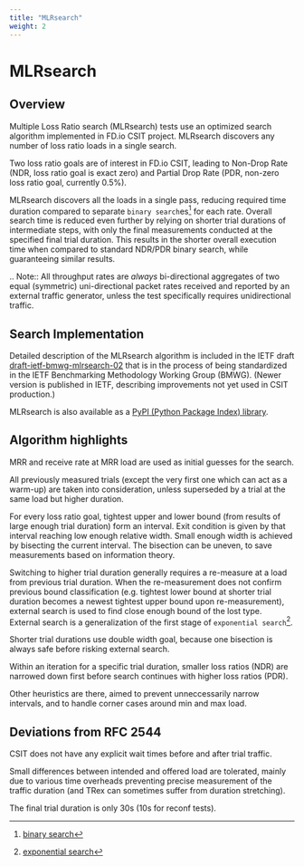 ```yaml
---
title: "MLRsearch"
weight: 2
---
```


# MLRsearch

## Overview

Multiple Loss Ratio search (MLRsearch) tests use an optimized search algorithm
implemented in FD.io CSIT project. MLRsearch discovers any number of
loss ratio loads in a single search.

Two loss ratio goals are of interest in FD.io CSIT, leading to Non-Drop Rate
(NDR, loss ratio goal is exact zero) and Partial Drop Rate
(PDR, non-zero loss ratio goal, currently 0.5%).

MLRsearch discovers all the loads in a single pass, reducing required time
duration compared to separate `binary search`es[^1] for each rate. Overall
search time is reduced even further by relying on shorter trial
durations of intermediate steps, with only the final measurements
conducted at the specified final trial duration. This results in the
shorter overall execution time when compared to standard NDR/PDR binary
search, while guaranteeing similar results.

.. Note:: All throughput rates are *always* bi-directional
   aggregates of two equal (symmetric) uni-directional packet rates
   received and reported by an external traffic generator,
   unless the test specifically requires unidirectional traffic.

## Search Implementation

Detailed description of the MLRsearch algorithm is included in the IETF
draft
[draft-ietf-bmwg-mlrsearch-02](https://datatracker.ietf.org/doc/html/draft-ietf-bmwg-mlrsearch-02)
that is in the process of being standardized in the IETF Benchmarking
Methodology Working Group (BMWG).
(Newer version is published in IETF, describing improvements not yet used
in CSIT production.)

MLRsearch is also available as a
[PyPI (Python Package Index) library](https://pypi.org/project/MLRsearch/).

## Algorithm highlights

MRR and receive rate at MRR load are used as initial guesses for the search.

All previously measured trials (except the very first one which can act
as a warm-up) are taken into consideration, unless superseded
by a trial at the same load but higher duration.

For every loss ratio goal, tightest upper and lower bound
(from results of large enough trial duration) form an interval.
Exit condition is given by that interval reaching low enough relative width.
Small enough width is achieved by bisecting the current interval.
The bisection can be uneven, to save measurements based on information theory.

Switching to higher trial duration generally requires a re-measure
at a load from previous trial duration.
When the re-measurement does not confirm previous bound classification
(e.g. tightest lower bound at shorter trial duration becomes
a newest tightest upper bound upon re-measurement),
external search is used to find close enough bound of the lost type.
External search is a generalization of the first stage of
`exponential search`[^2].

Shorter trial durations use double width goal,
because one bisection is always safe before risking external search.

Within an iteration for a specific trial duration, smaller loss ratios (NDR)
are narrowed down first before search continues with higher loss ratios (PDR).

Other heuristics are there, aimed to prevent unneccessarily narrow intervals,
and to handle corner cases around min and max load.

## Deviations from RFC 2544

CSIT does not have any explicit wait times before and after trial traffic.

Small differences between intended and offered load are tolerated,
mainly due to various time overheads preventing precise measurement
of the traffic duration (and TRex can sometimes suffer from duration
stretching).

The final trial duration is only 30s (10s for reconf tests).

[^1]: [binary search](https://en.wikipedia.org/wiki/Binary_search)
[^2]: [exponential search](https://en.wikipedia.org/wiki/Exponential_search)
